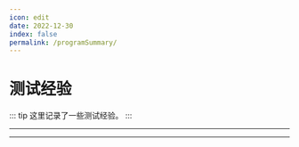 ```yaml
---
icon: edit
date: 2022-12-30
index: false
permalink: /programSummary/
---
```


# 测试经验

::: tip
这里记录了一些测试经验。
:::

---
<Catalog base="/programSummary/" :depth="2"/>

---
